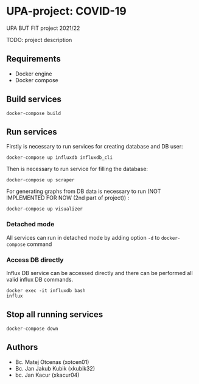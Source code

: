 # UPA-project: COVID-19

UPA BUT FIT project 2021/22

TODO: project description

## Requirements
- Docker engine
- Docker compose

## Build services
```docker-compose build```

## Run services
Firstly is necessary to run services for creating database and DB user:

```docker-compose up influxdb influxdb_cli```

Then is necessary to run service for filling the database:

```docker-compose up scraper```

For generating graphs from DB data is necessary to run (NOT IMPLEMENTED FOR NOW (2nd part of project))
:

```docker-compose up visualizer```

### Detached mode
All services can run in detached mode by adding option ```-d``` to ```docker-compose``` command

### Access DB directly
Influx DB service can be accessed directly and there can be performed all valid influx DB commands.

```
docker exec -it influxdb bash
influx
```

## Stop all running services
```docker-compose down```

## Authors
- Bc. Matej Otcenas (xotcen01)
- Bc. Jan Jakub Kubik (xkubik32)
- bc. Jan Kacur (xkacur04)
